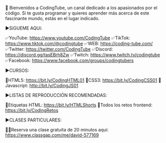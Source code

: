 👋 Bienvenidos a CodingTube, un canal dedicado a los apasionados por el código. Si te gusta programar y quieres aprender más acerca de este fascinante mundo, estás en el lugar indicado.

►SíGUEME AQUí:

✅YouTube: https://www.youtube.com/CodingTube
✅TikTok: https://www.tiktok.com/@codingtube
✅WEB: https://coding-tube.com/
✅Twitter: https://twitter.com/CodingTube
✅Discord: https://discord.gg/tasEBrh8Zw
✅Twitch: https://www.twitch.tv/codingtube
✅Facebook: https://www.facebook.com/groups/codingtubers

►CURSOS:

📕HTML5: https://bit.ly/CodingHTML01
📘CSS3: https://bit.ly/CodingCSS01
📙Javascript: http://bit.ly/CodingJS01

►LISTAS DE REPRODUCCIÓN RECOMENDADAS:

📒Etiquetas HTML: https://bit.ly/HTMLShorts
📗Todos los retos frontend: https://bit.ly/CodingRetos

►CLASES PARTICULARES:

👨‍🏫Reserva una clase gratuita de 20 minutos aquí: https://www.classgap.com/me/david-577169
